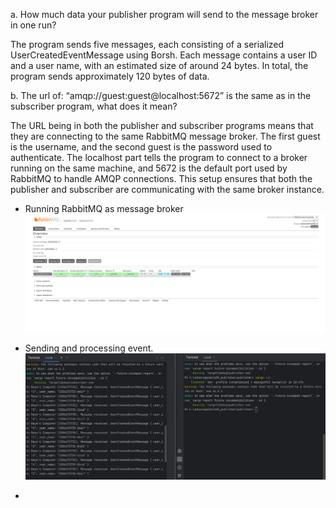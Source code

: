 a. How much data your publisher program will send to the message broker in one run?

The program sends five messages, each consisting of a serialized UserCreatedEventMessage using Borsh. Each message contains a user ID and a user name, with an estimated size of around 24 bytes. In total, the program sends approximately 120 bytes of data.

b. The url of: “amqp://guest:guest@localhost:5672” is the same as in the subscriber program, what does it mean?

The URL being in both the publisher and subscriber programs means that they are connecting to the same RabbitMQ message broker. The first guest is the username, and the second guest is the password used to authenticate. The localhost part tells the program to connect to a broker running on the same machine, and 5672 is the default port used by RabbitMQ to handle AMQP connections. This setup ensures that both the publisher and subscriber are communicating with the same broker instance.

- Running RabbitMQ as message broker
![rabbitMQ_overview.png](images/rabbitMQ_overview.png)

- Sending and processing event.
![sending_processing.png](images/sending_processing.png)

- 